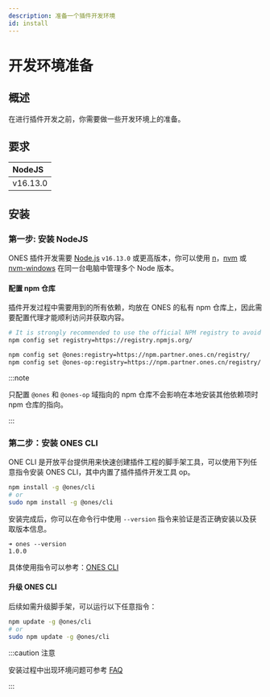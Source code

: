 ```yaml
---
description: 准备一个插件开发环境
id: install
---
```


# 开发环境准备

## 概述

在进行插件开发之前，你需要做一些开发环境上的准备。

## 要求

| NodeJS   |
| :------- |
| v16.13.0 |

## 安装

### 第一步: 安装 NodeJS

ONES 插件开发需要 [Node.js](https://nodejs.org/zh-cn/) `v16.13.0` 或更高版本，你可以使用 [n](https://github.com/tj/n)，[nvm](https://github.com/creationix/nvm) 或 [nvm-windows](https://github.com/coreybutler/nvm-windows) 在同一台电脑中管理多个 Node 版本。

#### 配置 npm 仓库

插件开发过程中需要用到的所有依赖，均放在 ONES 的私有 npm 仓库上，因此需要配置代理才能顺利访问并获取内容。

```bash
# It is strongly recommended to use the official NPM registry to avoid dependency issues
npm config set registry=https://registry.npmjs.org/

npm config set @ones:registry=https://npm.partner.ones.cn/registry/
npm config set @ones-op:registry=https://npm.partner.ones.cn/registry/
```

:::note

只配置 `@ones` 和 `@ones-op` 域指向的 npm 仓库不会影响在本地安装其他依赖项时 npm 仓库的指向。

:::

### 第二步：安装 ONES CLI

ONE CLI 是开放平台提供用来快速创建插件工程的脚手架工具，可以使用下列任意指令安装 ONES CLI，其中内置了插件插件开发工具 op。

```bash npm2yarn
npm install -g @ones/cli
# or
sudo npm install -g @ones/cli
```

安装完成后，你可以在命令行中使用 `--version` 指令来验证是否正确安装以及获取版本信息。

```
➜ ones --version
1.0.0
```

具体使用指令可以参考：[ONES CLI](../../tools/cli/index.mdx)

#### 升级 ONES CLI

后续如需升级脚手架，可以运行以下任意指令：

```bash
npm update -g @ones/cli
# or
sudo npm update -g @ones/cli
```

:::caution 注意

安装过程中出现环境问题可参考 [FAQ](../../faq/environment/environment.md)

:::
